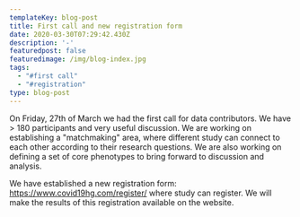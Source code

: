 ```yaml
---
templateKey: blog-post
title: First call and new registration form
date: 2020-03-30T07:29:42.430Z
description: '-'
featuredpost: false
featuredimage: /img/blog-index.jpg
tags:
  - "#first call"
  - "#registration"
type: blog-post
---
```

On Friday, 27th of March we had the first call for data contributors. We have > 180 participants and very useful discussion. We are working on establishing a "matchmaking" area, where different study can connect to each other according to their research questions. We are also working on defining a set of core phenotypes to bring forward to discussion and analysis.

We have established a new registration form: <https://www.covid19hg.com/register/> where study can register. We will make the results of this registration available on the website.
